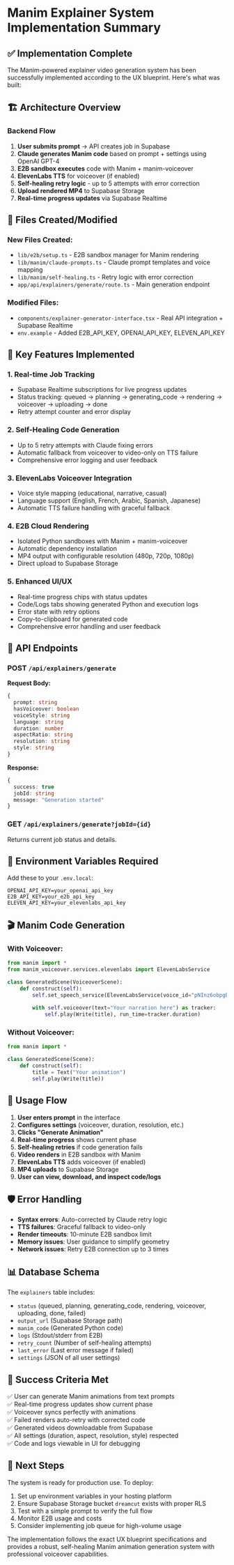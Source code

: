 # Manim Explainer System Implementation Summary

## ✅ Implementation Complete

The Manim-powered explainer video generation system has been successfully implemented according to the UX blueprint. Here's what was built:

## 🏗️ Architecture Overview

### Backend Flow
1. **User submits prompt** → API creates job in Supabase
2. **Claude generates Manim code** based on prompt + settings using OpenAI GPT-4
3. **E2B sandbox executes** code with Manim + manim-voiceover
4. **ElevenLabs TTS** for voiceover (if enabled)
5. **Self-healing retry logic** - up to 5 attempts with error correction
6. **Upload rendered MP4** to Supabase Storage
7. **Real-time progress updates** via Supabase Realtime

## 📁 Files Created/Modified

### New Files Created:
- `lib/e2b/setup.ts` - E2B sandbox manager for Manim rendering
- `lib/manim/claude-prompts.ts` - Claude prompt templates and voice mapping
- `lib/manim/self-healing.ts` - Retry logic with error correction
- `app/api/explainers/generate/route.ts` - Main generation endpoint

### Modified Files:
- `components/explainer-generator-interface.tsx` - Real API integration + Supabase Realtime
- `env.example` - Added E2B_API_KEY, OPENAI_API_KEY, ELEVEN_API_KEY

## 🔧 Key Features Implemented

### 1. Real-time Job Tracking
- Supabase Realtime subscriptions for live progress updates
- Status tracking: queued → planning → generating_code → rendering → voiceover → uploading → done
- Retry attempt counter and error display

### 2. Self-Healing Code Generation
- Up to 5 retry attempts with Claude fixing errors
- Automatic fallback from voiceover to video-only on TTS failure
- Comprehensive error logging and user feedback

### 3. ElevenLabs Voiceover Integration
- Voice style mapping (educational, narrative, casual)
- Language support (English, French, Arabic, Spanish, Japanese)
- Automatic TTS failure handling with graceful fallback

### 4. E2B Cloud Rendering
- Isolated Python sandboxes with Manim + manim-voiceover
- Automatic dependency installation
- MP4 output with configurable resolution (480p, 720p, 1080p)
- Direct upload to Supabase Storage

### 5. Enhanced UI/UX
- Real-time progress chips with status updates
- Code/Logs tabs showing generated Python and execution logs
- Error state with retry options
- Copy-to-clipboard for generated code
- Comprehensive error handling and user feedback

## 🎯 API Endpoints

### POST `/api/explainers/generate`
**Request Body:**
```typescript
{
  prompt: string
  hasVoiceover: boolean
  voiceStyle: string
  language: string
  duration: number
  aspectRatio: string
  resolution: string
  style: string
}
```

**Response:**
```typescript
{
  success: true
  jobId: string
  message: "Generation started"
}
```

### GET `/api/explainers/generate?jobId={id}`
Returns current job status and details.

## 🔑 Environment Variables Required

Add these to your `.env.local`:
```
OPENAI_API_KEY=your_openai_api_key
E2B_API_KEY=your_e2b_api_key
ELEVEN_API_KEY=your_elevenlabs_api_key
```

## 🎬 Manim Code Generation

### With Voiceover:
```python
from manim import *
from manim_voiceover.services.elevenlabs import ElevenLabsService

class GeneratedScene(VoiceoverScene):
    def construct(self):
        self.set_speech_service(ElevenLabsService(voice_id="pNInz6obpgDQGcFmaJgB"))
        
        with self.voiceover(text="Your narration here") as tracker:
            self.play(Write(title), run_time=tracker.duration)
```

### Without Voiceover:
```python
from manim import *

class GeneratedScene(Scene):
    def construct(self):
        title = Text("Your animation")
        self.play(Write(title))
```

## 🚀 Usage Flow

1. **User enters prompt** in the interface
2. **Configures settings** (voiceover, duration, resolution, etc.)
3. **Clicks "Generate Animation"**
4. **Real-time progress** shows current phase
5. **Self-healing retries** if code generation fails
6. **Video renders** in E2B sandbox with Manim
7. **ElevenLabs TTS** adds voiceover (if enabled)
8. **MP4 uploads** to Supabase Storage
9. **User can view, download, and inspect code/logs**

## 🛡️ Error Handling

- **Syntax errors**: Auto-corrected by Claude retry logic
- **TTS failures**: Graceful fallback to video-only
- **Render timeouts**: 10-minute E2B sandbox limit
- **Memory issues**: User guidance to simplify geometry
- **Network issues**: Retry E2B connection up to 3 times

## 📊 Database Schema

The `explainers` table includes:
- `status` (queued, planning, generating_code, rendering, voiceover, uploading, done, failed)
- `output_url` (Supabase Storage path)
- `manim_code` (Generated Python code)
- `logs` (Stdout/stderr from E2B)
- `retry_count` (Number of self-healing attempts)
- `last_error` (Last error message if failed)
- `settings` (JSON of all user settings)

## 🎉 Success Criteria Met

✅ User can generate Manim animations from text prompts  
✅ Real-time progress updates show current phase  
✅ Voiceover syncs perfectly with animations  
✅ Failed renders auto-retry with corrected code  
✅ Generated videos downloadable from Supabase  
✅ All settings (duration, aspect, resolution, style) respected  
✅ Code and logs viewable in UI for debugging  

## 🔄 Next Steps

The system is ready for production use. To deploy:

1. Set up environment variables in your hosting platform
2. Ensure Supabase Storage bucket `dreamcut` exists with proper RLS
3. Test with a simple prompt to verify the full flow
4. Monitor E2B usage and costs
5. Consider implementing job queue for high-volume usage

The implementation follows the exact UX blueprint specifications and provides a robust, self-healing Manim animation generation system with professional voiceover capabilities.
